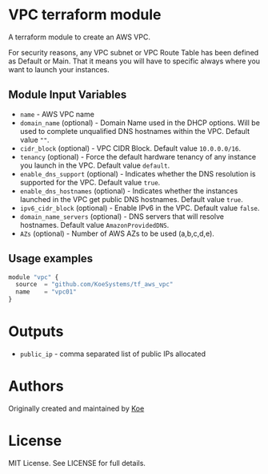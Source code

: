VPC terraform module
===========

A terraform module to create an AWS VPC.

For security reasons, any VPC subnet or VPC Route Table has been defined as Default or Main. That it means you will have to specific always where you want to launch your instances.


Module Input Variables
----------------------

- `name` - AWS VPC name
- `domain_name` (optional) - Domain Name used in the DHCP options. Will be used to complete unqualified DNS hostnames within the VPC. Default value `""`.
- `cidr_block` (optional) - VPC CIDR Block. Default value `10.0.0.0/16`.
- `tenancy` (optional) - Force the default hardware tenancy of any instance you launch in the VPC. Default value `default`.
- `enable_dns_support` (optional) - Indicates whether the DNS resolution is supported for the VPC. Default value `true`.
- `enable_dns_hostnames` (optional) - Indicates whether the instances launched in the VPC get public DNS hostnames. Default value `true`.
- `ipv6_cidr_block` (optional) - Enable IPv6 in the VPC. Default value `false`.
- `domain_name_servers` (optional) - DNS servers that will resolve hostnames. Default value `AmazonProvidedDNS`.
- `AZs` (optional) - Number of AWS AZs to be used (a,b,c,d,e).

Usage examples
-----

```js
module "vpc" {
  source  = "github.com/KoeSystems/tf_aws_vpc"
  name    = "vpc01"
}
```

Outputs
=======

 - `public_ip` - comma separated list of public IPs allocated
 
Authors
=======

Originally created and maintained by [Koe](https://github.com/KoeSystems)

License
=======

MIT License. See LICENSE for full details.